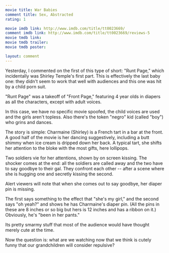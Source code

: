 ```yaml
---
movie title: War Babies
comment title: Sex, Abstracted
rating: 1

movie imdb link: http://www.imdb.com/title/tt0023669/
comment imdb link: http://www.imdb.com/title/tt0023669/reviews-5
movie tmdb link: 
movie tmdb trailer: 
movie tmdb poster: 

layout: comment
---
```


Yesterday, I commented on the first of this type of short: "Runt Page," which incidentally was Shirley Temple's first part. This is effectively the last baby one: they didn't seem to work that well with audiences and this one was hit by a child porn suit.

"Runt Page" was a takeoff of "Front Page," featuring 4 year olds in diapers as all the characters, except with adult voices.

In this case, we have no specific movie spoofed, the child voices are used and the girls aren't topless. Also there's the token "negro" kid (called "boy") who grins and dances.

The story is simple: Charmaine (Shirley) is a French tart in a bar at the front. A good half of the movie is her dancing suggestively, including a butt shimmy when ice cream is dripped down her back. A typical tart, she shifts her attention to the bloke with the most gifts, here lollipops.

Two soldiers vie for her attentions, shown by on screen kissing. The shocker comes at the end: all the soldiers are called away and the two have to say goodbye to their gal. They confront each other -- after a scene where she is hugging one and secretly kissing the second. 

Alert viewers will note that when she comes out to say goodbye, her diaper pin is missing.

The first says something to the effect that "she's my girl," and the second says "oh yeah?" and shows he has Charmaine's diaper pin. (All the pins in these are 8 inches or so big but hers is 12 inches and has a ribbon on it.) Obviously, he's "been in her pants."

Its pretty smarmy stuff that most of the audience would have thought merely cute at the time.

Now the question is: what are we watching now that we think is cutely funny that our grandchildren will consider repulsive?